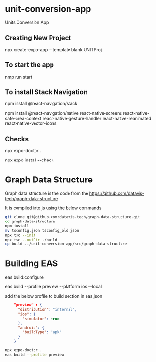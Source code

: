 # unit-conversion-app
Units Conversion App

## Creating New Project
npx create-expo-app --template blank UNITProj

## To start the app
nmp run start

## To install Stack Navigation  
npm install @react-navigation/stack

npm install @react-navigation/native react-native-screens react-native-safe-area-context react-native-gesture-handler react-native-reanimated react-native-vector-icons

## Checks
npx expo-doctor .

npx expo install --check

# Graph Data Structure
Graph data structure is the code from the https://github.com/datavis-tech/graph-data-structure

It is compiled into js using the below commands

```sh
git clone git@github.com:datavis-tech/graph-data-structure.git
cd graph-data-structure
npm install
mv tsconfig.json tsconfig_old.json
npx tsc --init
npx tsc --outDir ./build
cp build ../unit-conversion-app/src/graph-data-structure
```

# Building EAS

eas build:configure

eas build --profile preview --platform ios --local

add the below profile to build section in eas.json
```json
    "preview" : {
      "distribution": "internal", 
      "ios": {
        "simulator": true
      }, 
      "android": {
        "buildType": "apk"
      }
    }, 
```
```sh
npx expo-doctor .
eas build --profile preview
```
